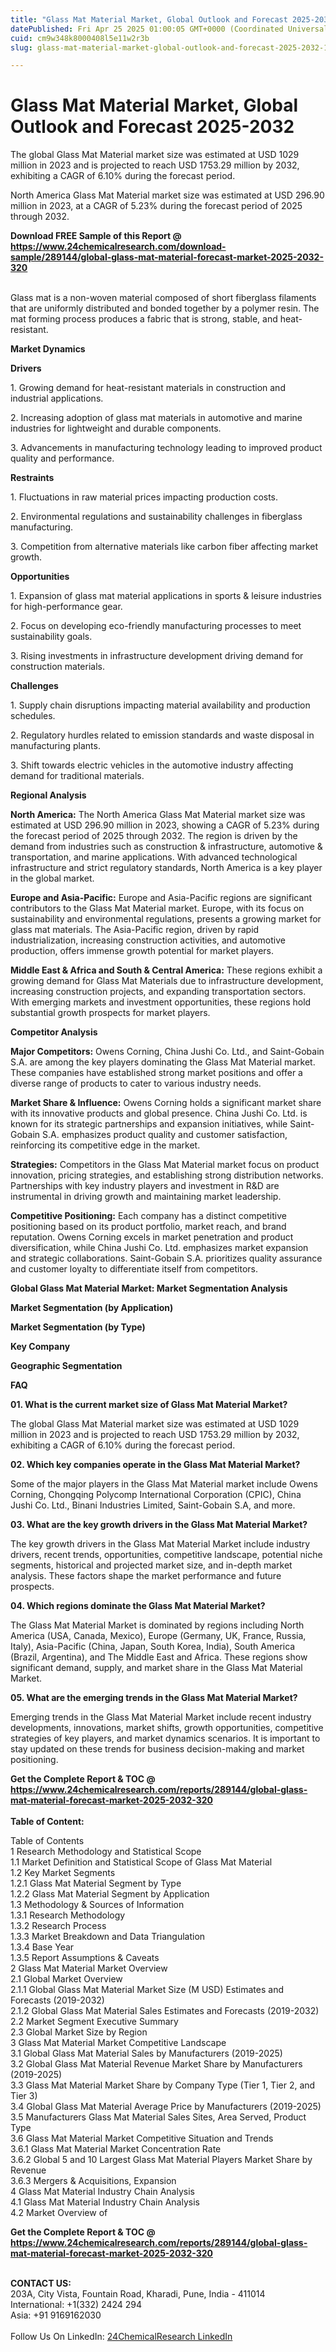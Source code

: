 ```yaml
---
title: "Glass Mat Material Market, Global Outlook and Forecast 2025-2032"
datePublished: Fri Apr 25 2025 01:00:05 GMT+0000 (Coordinated Universal Time)
cuid: cm9w348k8000408l5e11w2r3b
slug: glass-mat-material-market-global-outlook-and-forecast-2025-2032-1

---
```


# Glass Mat Material Market, Global Outlook and Forecast 2025-2032

<p>
The global Glass Mat Material market size was estimated at USD 1029 million in 2023 and is projected to reach USD 1753.29 million by 2032, exhibiting a CAGR of 6.10% during the forecast period.</p><p>
North America Glass Mat Material market size was estimated at USD 296.90 million in 2023, at a CAGR of 5.23% during the forecast period of 2025 through 2032.</p><p>
</p><div><b>Download FREE Sample of this Report @ 
            <a href="https://www.24chemicalresearch.com/download-sample/289144/global-glass-mat-material-forecast-market-2025-2032-320">
            https://www.24chemicalresearch.com/download-sample/289144/global-glass-mat-material-forecast-market-2025-2032-320</a></b></div><br><p>Glass mat is a non-woven material composed of short fiberglass filaments that are uniformly distributed and bonded together by a polymer resin. The mat forming process produces a fabric that is strong, stable, and heat-resistant.</p><p>
<strong>Market Dynamics</strong></p><p>
<strong>Drivers</strong></p><p>
</p><p>1. Growing demand for heat-resistant materials in construction and industrial applications.</p><p>
</p><p>2. Increasing adoption of glass mat materials in automotive and marine industries for lightweight and durable components.</p><p>
</p><p>3. Advancements in manufacturing technology leading to improved product quality and performance.</p><p>
<strong>Restraints</strong></p><p>
</p><p>1. Fluctuations in raw material prices impacting production costs.</p><p>
</p><p>2. Environmental regulations and sustainability challenges in fiberglass manufacturing.</p><p>
</p><p>3. Competition from alternative materials like carbon fiber affecting market growth.</p><p>
<strong>Opportunities</strong></p><p>
</p><p>1. Expansion of glass mat material applications in sports &amp; leisure industries for high-performance gear.</p><p>
</p><p>2. Focus on developing eco-friendly manufacturing processes to meet sustainability goals.</p><p>
</p><p>3. Rising investments in infrastructure development driving demand for construction materials.</p><p>
<strong>Challenges</strong></p><p>
</p><p>1. Supply chain disruptions impacting material availability and production schedules.</p><p>
</p><p>2. Regulatory hurdles related to emission standards and waste disposal in manufacturing plants.</p><p>
</p><p>3. Shift towards electric vehicles in the automotive industry affecting demand for traditional materials.</p><p>
<strong>Regional Analysis</strong></p><p>
</p><p><strong>North America:</strong> The North America Glass Mat Material market size was estimated at USD 296.90 million in 2023, showing a CAGR of 5.23% during the forecast period of 2025 through 2032. The region is driven by the demand from industries such as construction &amp; infrastructure, automotive &amp; transportation, and marine applications. With advanced technological infrastructure and strict regulatory standards, North America is a key player in the global market.</p><p>
</p><p><strong>Europe and Asia-Pacific:</strong> Europe and Asia-Pacific regions are significant contributors to the Glass Mat Material market. Europe, with its focus on sustainability and environmental regulations, presents a growing market for glass mat materials. The Asia-Pacific region, driven by rapid industrialization, increasing construction activities, and automotive production, offers immense growth potential for market players.</p><p>
</p><p><strong>Middle East &amp; Africa and South &amp; Central America:</strong> These regions exhibit a growing demand for Glass Mat Materials due to infrastructure development, increasing construction projects, and expanding transportation sectors. With emerging markets and investment opportunities, these regions hold substantial growth prospects for market players.</p><p>
<strong>Competitor Analysis</strong></p><p>
</p><p><strong>Major Competitors:</strong> Owens Corning, China Jushi Co. Ltd., and Saint-Gobain S.A. are among the key players dominating the Glass Mat Material market. These companies have established strong market positions and offer a diverse range of products to cater to various industry needs.</p><p>
</p><p><strong>Market Share &amp; Influence:</strong> Owens Corning holds a significant market share with its innovative products and global presence. China Jushi Co. Ltd. is known for its strategic partnerships and expansion initiatives, while Saint-Gobain S.A. emphasizes product quality and customer satisfaction, reinforcing its competitive edge in the market.</p><p>
</p><p><strong>Strategies:</strong> Competitors in the Glass Mat Material market focus on product innovation, pricing strategies, and establishing strong distribution networks. Partnerships with key industry players and investment in R&amp;D are instrumental in driving growth and maintaining market leadership.</p><p>
</p><p><strong>Competitive Positioning:</strong> Each company has a distinct competitive positioning based on its product portfolio, market reach, and brand reputation. Owens Corning excels in market penetration and product diversification, while China Jushi Co. Ltd. emphasizes market expansion and strategic collaborations. Saint-Gobain S.A. prioritizes quality assurance and customer loyalty to differentiate itself from competitors.</p><p>
<strong>Global Glass Mat Material Market: Market Segmentation Analysis</strong></p><p>
<strong>Market Segmentation (by Application)</strong></p><p>
</p><p>
<strong>Market Segmentation (by Type)</strong></p><p>
</p><p>
<strong>Key Company</strong></p><p>
</p><p>
<strong>Geographic Segmentation</strong></p><p>
</p><p>
<strong>FAQ </strong></p><p>
<strong>01. What is the current market size of Glass Mat Material Market?</strong></p><p>
</p><p>The global Glass Mat Material market size was estimated at USD 1029 million in 2023 and is projected to reach USD 1753.29 million by 2032, exhibiting a CAGR of 6.10% during the forecast period. </p><p>
<strong>02. Which key companies operate in the Glass Mat Material Market?</strong></p><p>
</p><p>Some of the major players in the Glass Mat Material market include Owens Corning, Chongqing Polycomp International Corporation (CPIC), China Jushi Co. Ltd., Binani Industries Limited, Saint-Gobain S.A, and more.</p><p>
<strong>03. What are the key growth drivers in the Glass Mat Material Market?</strong></p><p>
</p><p>The key growth drivers in the Glass Mat Material Market include industry drivers, recent trends, opportunities, competitive landscape, potential niche segments, historical and projected market size, and in-depth market analysis. These factors shape the market performance and future prospects.</p><p>
<strong>04. Which regions dominate the Glass Mat Material Market?</strong></p><p>
</p><p>The Glass Mat Material Market is dominated by regions including North America (USA, Canada, Mexico), Europe (Germany, UK, France, Russia, Italy), Asia-Pacific (China, Japan, South Korea, India), South America (Brazil, Argentina), and The Middle East and Africa. These regions show significant demand, supply, and market share in the Glass Mat Material Market.</p><p>
<strong>05. What are the emerging trends in the Glass Mat Material Market?</strong></p><p>
</p><p>Emerging trends in the Glass Mat Material Market include recent industry developments, innovations, market shifts, growth opportunities, competitive strategies of key players, and market dynamics scenarios. It is important to stay updated on these trends for business decision-making and market positioning.</p>

<div><b>Get the Complete Report & TOC @ 
            <a href="https://www.24chemicalresearch.com/reports/289144/global-glass-mat-material-forecast-market-2025-2032-320">
            https://www.24chemicalresearch.com/reports/289144/global-glass-mat-material-forecast-market-2025-2032-320</a></b></div><br>
            <b>Table of Content:</b><p>Table of Contents<br />
1 Research Methodology and Statistical Scope<br />
1.1 Market Definition and Statistical Scope of Glass Mat Material<br />
1.2 Key Market Segments<br />
1.2.1 Glass Mat Material Segment by Type<br />
1.2.2 Glass Mat Material Segment by Application<br />
1.3 Methodology & Sources of Information<br />
1.3.1 Research Methodology<br />
1.3.2 Research Process<br />
1.3.3 Market Breakdown and Data Triangulation<br />
1.3.4 Base Year<br />
1.3.5 Report Assumptions & Caveats<br />
2 Glass Mat Material Market Overview<br />
2.1 Global Market Overview<br />
2.1.1 Global Glass Mat Material Market Size (M USD) Estimates and Forecasts (2019-2032)<br />
2.1.2 Global Glass Mat Material Sales Estimates and Forecasts (2019-2032)<br />
2.2 Market Segment Executive Summary<br />
2.3 Global Market Size by Region<br />
3 Glass Mat Material Market Competitive Landscape<br />
3.1 Global Glass Mat Material Sales by Manufacturers (2019-2025)<br />
3.2 Global Glass Mat Material Revenue Market Share by Manufacturers (2019-2025)<br />
3.3 Glass Mat Material Market Share by Company Type (Tier 1, Tier 2, and Tier 3)<br />
3.4 Global Glass Mat Material Average Price by Manufacturers (2019-2025)<br />
3.5 Manufacturers Glass Mat Material Sales Sites, Area Served, Product Type<br />
3.6 Glass Mat Material Market Competitive Situation and Trends<br />
3.6.1 Glass Mat Material Market Concentration Rate<br />
3.6.2 Global 5 and 10 Largest Glass Mat Material Players Market Share by Revenue<br />
3.6.3 Mergers & Acquisitions, Expansion<br />
4 Glass Mat Material Industry Chain Analysis<br />
4.1 Glass Mat Material Industry Chain Analysis<br />
4.2 Market Overview of</p>

<div><b>Get the Complete Report & TOC @ 
            <a href="https://www.24chemicalresearch.com/reports/289144/global-glass-mat-material-forecast-market-2025-2032-320">
            https://www.24chemicalresearch.com/reports/289144/global-glass-mat-material-forecast-market-2025-2032-320</a></b></div><br>

<b>CONTACT US:</b><br>
            203A, City Vista, Fountain Road, Kharadi, Pune, India - 411014<br>
            International: +1(332) 2424 294<br>
            Asia: +91 9169162030 <br><br>
            Follow Us On LinkedIn: <a href="https://www.linkedin.com/company/24chemicalresearch/">24ChemicalResearch LinkedIn</a>